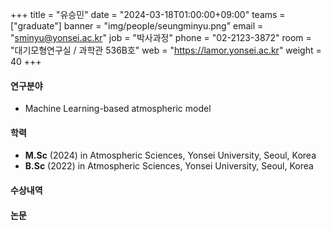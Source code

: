 +++
title = "유승민"
date = "2024-03-18T01:00:00+09:00"
teams = ["graduate"]
banner = "img/people/seungminyu.png"
email = "sminyu@yonsei.ac.kr"
job = "박사과정"
phone = "02-2123-3872"
room = "대기모형연구실 / 과학관 536B호"
web = "https://lamor.yonsei.ac.kr"
weight = 40
+++

#### 연구분야
 + Machine Learning-based atmospheric model

#### 학력
 + **M.Sc** (2024) in Atmospheric Sciences, Yonsei University, Seoul, Korea
 + **B.Sc** (2022) in Atmospheric Sciences, Yonsei University, Seoul, Korea

#### 수상내역

#### 논문
